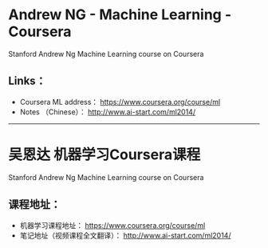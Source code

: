# Andrew NG - Machine Learning - Coursera
 Stanford Andrew Ng Machine Learning course on Coursera  

## Links：
* Coursera ML address： https://www.coursera.org/course/ml
* Notes （Chinese）： http://www.ai-start.com/ml2014/
--------------------------------------------------------------------
# 吴恩达 机器学习Coursera课程
 Stanford Andrew Ng Machine Learning course on Coursera  

## 课程地址：
* 机器学习课程地址： https://www.coursera.org/course/ml
* 笔记地址（视频课程全文翻译）： http://www.ai-start.com/ml2014/

